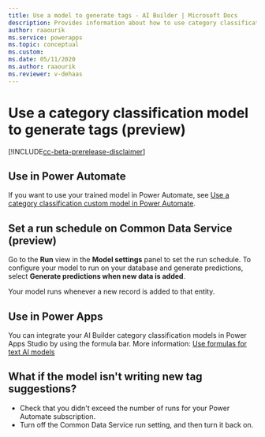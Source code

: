 ```yaml
---
title: Use a model to generate tags - AI Builder | Microsoft Docs
description: Provides information about how to use category classification model–generated tags, and some troubleshooting information
author: raaourik 
ms.service: powerapps
ms.topic: conceptual
ms.custom: 
ms.date: 05/11/2020
ms.author: raaourik 
ms.reviewer: v-dehaas
---
```


# Use a category classification model to generate tags (preview)

[!INCLUDE[cc-beta-prerelease-disclaimer](./includes/cc-beta-prerelease-disclaimer.md)]

## Use in Power Automate

If you want to use your trained model in Power Automate, see [Use a category classification custom model in Power Automate](text-classification-model-in-flow.md).

<a name="set-run-schedule-on-common-data-service"></a>

## Set a run schedule on Common Data Service (preview)

Go to the **Run** view in the **Model settings** panel to set the run schedule. To configure your model to run on your database and generate predictions, select **Generate predictions when new data is added**. 
<!--I'm a bit confused. Is this is about prediction models or classification models? And, what entity does the next sentence refer to?-->
Your model runs whenever a new record is added to that entity.

## Use in Power Apps

You can integrate your AI Builder category classification models in Power Apps Studio by using the formula bar. More information: [Use formulas for text AI models](use-model.md#use-formulas-for-text-ai-models)

## What if the model isn't writing new tag suggestions?

- Check that you didn't exceed the number of runs for your Power Automate subscription.
- Turn off the Common Data Service run setting, and then turn it back on.
